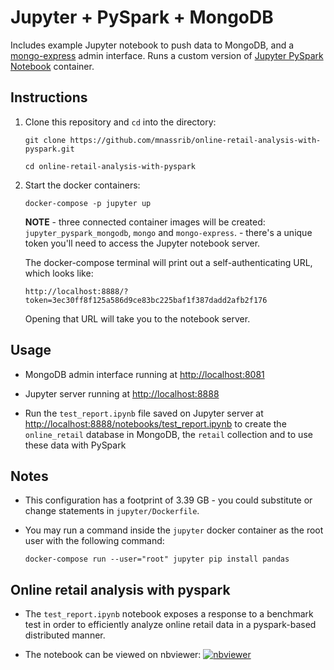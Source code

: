 # Jupyter + PySpark + MongoDB

Includes example Jupyter notebook to push data to MongoDB, and a [mongo-express](https://github.com/mongo-express) admin interface. Runs a custom version of [Jupyter PySpark Notebook](https://hub.docker.com/r/jupyter/pyspark-notebook/) container.

## Instructions

1. Clone this repository and `cd` into the directory:

    `git clone https://github.com/mnassrib/online-retail-analysis-with-pyspark.git`

    `cd online-retail-analysis-with-pyspark`

2. Start the docker containers:

    `docker-compose -p jupyter up`

    **NOTE** - three connected container images will be created: `jupyter_pyspark_mongodb`, `mongo` and `mongo-express`. - there's a unique token you'll need to access the Jupyter notebook server.

    The docker-compose terminal will print out a self-authenticating URL, which looks like:

    `http://localhost:8888/?token=3ec30ff8f125a586d9ce83bc225baf1f387dadd2afb2f176`

    Opening that URL will take you to the notebook server.

## Usage

- MongoDB admin interface running at [http://localhost:8081](http://localhost:8081)

- Jupyter server running at [http://localhost:8888](http://localhost:8888)

- Run the `test_report.ipynb` file saved on Jupyter server at [http://localhost:8888/notebooks/test_report.ipynb](http://localhost:8888/notebooks/test_report.ipynb) to create the `online_retail` database in MongoDB, the `retail` collection and to use these data with PySpark 

## Notes

- This configuration has a footprint of 3.39 GB - you could substitute or change statements in `jupyter/Dockerfile`.

- You may run a command inside the `jupyter` docker container as the root user with the following command:

  `docker-compose run --user="root" jupyter pip install pandas`

## Online retail analysis with pyspark
- The `test_report.ipynb` notebook exposes a response to a benchmark test in order to efficiently analyze online retail data in a pyspark-based distributed manner.

- The notebook can be viewed on nbviewer: [![nbviewer](https://img.shields.io/badge/render-nbviewer-orange.svg)](https://nbviewer.org/github/mnassrib/online-retail-analysis-with-pyspark/blob/master/jupyter/notebooks/test_report.ipynb)